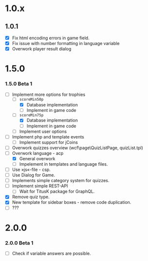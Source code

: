 # 1.0.x
## 1.0.1
  - [x] Fix html encoding errors in game field.
  - [x] Fix issue with number formatting in language variable
  - [x] Overwork player result dialog

# 1.5.0
### 1.5.0 Beta 1
  - [ ] Implement more options for trophies
    - [ ] ``scoreMin50p``
      - [x] Database implementation
      - [ ] Implement in game code
    - [ ] ``scoreMin75p``
      - [x] Database implementation
      - [ ] Implement in game code
    - [ ] Implement user options
  - [ ] Implement php and template events
    - [ ] Implement support for jCoins
  - [ ] Overwork quizzes overview (wcf\page\QuizListPage, quizList.tpl)
  - [ ] Overwork language - acp
    - [x] General overwork
    - [ ] Impelement in templates and language files.
  - [ ] Use »js«-file - csp.
  - [ ] Use Dialog for Game.
  - [ ] Implements simple category system for quizzes.
  - [ ] Implement simple REST-API
    - [ ] Wait for TitusK package for GraphQL.
  - [x] Remove quiz type.
  - [x] New template for sidebar boxes - remove code duplication.
  - [ ] ???

# 2.0.0
### 2.0.0 Beta 1
  - [ ] Check if variable answers are possible.